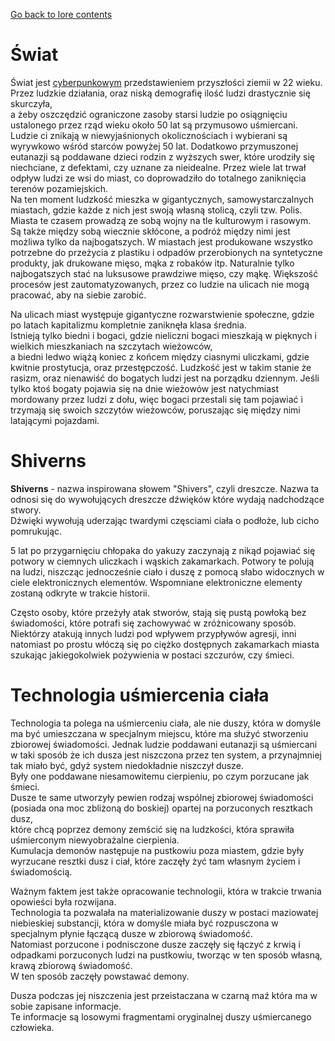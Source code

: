 ﻿[Go back to lore contents](../loreContents.md)

# Świat
Świat jest [cyberpunkowym](https://pl.wikipedia.org/wiki/Cyberpunk) przedstawieniem przyszłości ziemii w 22 wieku.  
Przez ludzkie działania, oraz niską demografię ilość ludzi drastycznie się skurczyła,  
a żeby oszczędzić ograniczone zasoby starsi ludzie po osiągnięciu ustalonego przez rząd wieku około 50 lat są przymusowo uśmiercani.
Ludzie ci znikają w niewyjaśnionych okolicznościach i wybierani są wyrywkowo wśród starców powyżej 50 lat.
Dodatkowo przymuszonej eutanazji są poddawane dzieci rodzin z wyższych swer, które urodziły się niechciane, z defektami, czy uznane za nieidealne.
Przez wiele lat trwał odpływ ludzi ze wsi do miast, co doprowadziło do totalnego zaniknięcia terenów pozamiejskich.  
Na ten moment ludzkość mieszka w gigantycznych, samowystarczalnych miastach, gdzie każde z nich jest swoją własną stolicą, czyli tzw. Polis.  
Miasta te czasem prowadzą ze sobą wojny na tle kulturowym i rasowym.  
Są także między sobą wiecznie skłócone, a podróż między nimi jest możliwa tylko da najbogatszych.
W miastach jest produkowane wszystko potrzebne do przeżycia z plastiku i odpadów przerobionych na syntetyczne produkty, jak drukowane mięso, mąka z robaków itp.
Naturalnie tylko najbogatszych stać na luksusowe prawdziwe mięso, czy mąkę.
Większość procesów jest zautomatyzowanych, przez co ludzie na ulicach nie mogą pracować, aby na siebie zarobić.

Na ulicach miast występuje gigantyczne rozwarstwienie społeczne, gdzie po latach kapitalizmu kompletnie zaniknęła klasa średnia.  
Istnieją tylko biedni i bogaci, gdzie nieliczni bogaci mieszkają w pięknych i wielkich mieszkaniach na szczytach wieżowców,  
a biedni ledwo wiążą koniec z końcem między ciasnymi uliczkami, gdzie kwitnie prostytucja, oraz przestępczość.
Ludzkość jest w takim stanie że rasizm, oraz nienawiść do bogatych ludzi jest na porządku dziennym.
Jeśli tylko ktoś bogaty pojawia się na dnie wieżowów jest natychmiast mordowany przez ludzi z dołu, więc bogaci przestali się tam pojawiać i trzymają się swoich szczytów wieżowców, poruszając się między nimi latającymi pojazdami.

# Shiverns

**Shiverns** - nazwa inspirowana słowem "Shivers", czyli dreszcze.
Nazwa ta odnosi się do wywołujących dreszcze dźwięków które wydają nadchodzące stwory.  
Dźwięki wywołują uderzając twardymi częsciami ciała o podłoże, lub cicho pomrukując.

5 lat po przygarnięciu chłopaka do yakuzy zaczynają z nikąd pojawiać się potwory w ciemnych uliczkach i wąskich zakamarkach.
Potwory te polują na ludzi, niszcząc jednocześnie ciało i duszę z pomocą słabo widocznych w ciele elektronicznych elementów.
Wspomniane elektroniczne elementy zostaną odkryte w trakcie historii.

Często osoby, które przeżyły atak stworów, stają się pustą powłoką bez świadomości, które potrafi się zachowywać w zróżnicowany sposób.
Niektórzy atakują innych ludzi pod wpływem przypływów agresji,
inni natomiast po prostu włóczą się po ciężko dostępnych zakamarkach miasta szukając jakiegokolwiek pożywienia w postaci szczurów, czy śmieci.

# Technologia uśmiercenia ciała
Technologia ta polega na uśmierceniu ciała, ale nie duszy, która w domyśle ma być umieszczana w specjalnym miejscu, które ma służyć stworzeniu zbiorowej świadomości.
Jednak ludzie poddawani eutanazji są uśmiercani w taki sposób że ich dusza jest niszczona przez ten system, a przynajmniej tak miało być, gdyż system niedokładnie niszczył dusze.  
Były one  poddawane niesamowitemu cierpieniu, po czym porzucane jak śmieci.  
Dusze te same utworzyły pewien rodzaj wspólnej zbiorowej świadomości (posiada ona moc zbliżoną do boskiej) opartej na porzuconych resztkach dusz,  
które chcą poprzez demony zemścić się na ludzkości, która sprawiła uśmierconym niewyobrażalne cierpienia.  
Kumulacja demonów następuje na pustkowiu poza miastem, gdzie były wyrzucane resztki dusz i ciał, które zaczęły żyć tam własnym życiem i świadomością.

Ważnym faktem jest także opracowanie technologii, która w trakcie trwania opowieści była rozwijana.  
Technologia ta pozwalała na materializowanie duszy w postaci maziowatej niebieskiej substancji, która w domyśle miała być rozpusczona w specjalnym płynie łączącą dusze w zbiorową świadomość.  
Natomiast porzucone i podnisczone dusze zaczęły się łączyć z krwią i odpadkami porzuconych ludzi na pustkowiu, tworząc w ten sposób własną, krawą zbiorową świadomość.  
W ten sposób zaczęły powstawać demony.

Dusza podczas jej niszczenia jest przeistaczana w czarną maź która ma w sobie zapisane informacje.  
Te informacje są losowymi fragmentami oryginalnej duszy uśmiercanego człowieka.
